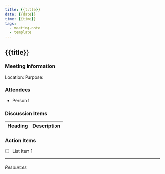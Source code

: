 ```yaml
---
title: {{title}}
date: {{date}}
time: {{time}}
tags: 
  - meeting-note
  - template
---
```

## {{title}}

### Meeting Information

Location: 
Purpose:

### Attendees

- Person 1


### Discussion Items

Heading          | Description
---------------- | -----------------


### Action Items

- [ ] List Item 1


--- 

###### Resources